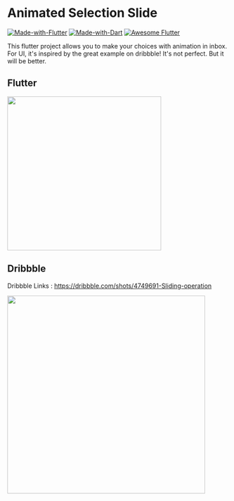 # Animated Selection Slide

[![Made-with-Flutter](https://img.shields.io/badge/Made%20with-Flutter-5fc9f8.svg)](https://flutter.dev/)
[![Made-with-Dart](https://img.shields.io/badge/Made%20with-Dart-13589c.svg)](https://dart.dev/)
[![Awesome Flutter](https://img.shields.io/badge/Awesome-Flutter-blue.svg)](https://github.com/Solido/awesome-flutter)

This flutter project allows you to make your choices with animation in inbox.
For UI, it's inspired by the great example on dribbble! It's not perfect. But it will be better.

## Flutter

<img src="https://raw.githubusercontent.com/sbilketay/inbox_mail/master/assets/images/img_flutter.gif" width="350"/>

## Dribbble
Dribbble Links : https://dribbble.com/shots/4749691-Sliding-operation

<img src="https://cdn.dribbble.com/users/1969947/screenshots/4749691/800-600_1.gif" width="450"/>
